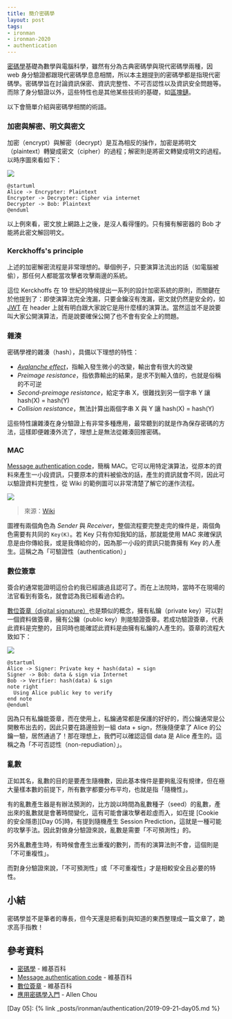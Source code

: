 ```yaml
---
title: 簡介密碼學
layout: post
tags:
- ironman
- ironman-2020
- authentication
---
```


[密碼學][]基礎為數學與電腦科學，雖然有分為古典密碼學與現代密碼學兩種，因 web 身分驗證都跟現代密碼學息息相關，所以本主題提到的密碼學都是指現代密碼學。密碼學旨在討論資訊保密、資訊完整性、不可否認性以及資訊安全問題等。而除了身分驗證以外，這些特性也是其他某些技術的基礎，如[區塊鏈](https://zh.wikipedia.org/wiki/%E5%8C%BA%E5%9D%97%E9%93%BE)。

以下會簡單介紹與密碼學相關的術語。

### 加密與解密、明文與密文

加密（encrypt）與解密（decrypt）是互為相反的操作，加密是將明文（plaintext）轉變成密文（cipher）的過程；解密則是將密文轉變成明文的過程。以時序圖來看如下：

![](http://www.plantuml.com/plantuml/png/SoWkIImgAStDuNBCoKnELT2rKt3DIowgB2X9BR9I2CX9pCmhIQqeuO8BWbIufC9LE6SMP005op8J5K0gY_9IIxY0qWYrJlb9oEOufEQb06q30000)

```
@startuml
Alice -> Encrypter: Plaintext
Encrypter -> Decrypter: Cipher via internet
Decrypter -> Bob: Plaintext
@enduml
```

以上例來看，密文放上網路上之後，是沒人看得懂的。只有擁有解密器的 Bob 才能將此密文解回明文。

### Kerckhoffs's principle

上述的加密解密流程是非常理想的。舉個例子，只要演算法流出的話（如電腦被偷），那任何人都能當攻擊者攻擊兩邊的系統。

這位 Kerckhoffs 在 19 世紀的時候提出一系列的設計加密系統的原則，而關鍵在於他提到了：即使演算法完全洩漏，只要金鑰沒有洩漏，密文就仍然是安全的，如 [JWT][] 在 header 上就有明白跟大家說它是用什麼樣的演算法。當然這並不是說要叫大家公開演算法，而是說要確保公開了也不會有安全上的問題。

### 雜湊

密碼學裡的雜湊（hash），具備以下理想的特性：

* [*Avalanche effect*](https://en.wikipedia.org/wiki/Avalanche_effect)，指輸入發生微小的改變，輸出會有很大的改變
* *Preimage resistance*，指依靠輸出的結果，是求不到輸入值的，也就是俗稱的不可逆
* *Second-preimage resistance*，給定字串 X，很難找到另一個字串 Y 讓 hash(X) = hash(Y)
* *Collision resistance*，無法計算出兩個字串 X 與 Y 讓 hash(X) = hash(Y)

這些特性讓雜湊在身分驗證上有非常多種應用，最常聽到的就是作為保存密碼的方法，這樣即便雜湊外流了，理想上是無法從雜湊回推密碼。

### MAC

[Message authentication code][]，簡稱 MAC。它可以用特定演算法，從原本的資料來產生一小段資訊，只要原本的資料被偷改的話，產生的資訊就會不同，因此可以驗證資料完整性，從 Wiki 的範例圖可以非常清楚了解它的運作流程。

![](https://upload.wikimedia.org/wikipedia/commons/thumb/0/08/MAC.svg/1920px-MAC.svg.png)

> 來源：[Wiki](https://zh.wikipedia.org/wiki/%E8%A8%8A%E6%81%AF%E9%91%91%E5%88%A5%E7%A2%BC#/media/File:MAC.svg) 

圖裡有兩個角色為 *Sender* 與 *Receiver*，整個流程要完整走完的條件是，兩個角色需要有共同的 `Key(K)`。若 Key 只有你知我知的話，那就能使用 MAC 來確保訊息是由你傳給我，或是我傳給你的，因為那一小段的資訊只能靠擁有 Key 的人產生。這稱之為「可驗證性（authentication）」

### 數位簽章

簽合約通常能證明這份合約我已經讀過且認可了。而在上法院時，當時不在現場的法官看到有簽名，就會認為我已經看過合約。

[數位簽章（digital signature）][數位簽章]也是類似的概念，擁有私鑰（private key）可以對一個資料做簽章，擁有公鑰（public key）則能驗證簽章。若成功驗證簽章，代表此資料是完整的，且同時也能確認此資料是由擁有私鑰的人產生的。簽章的流程大致如下：

![](http://www.plantuml.com/plantuml/png/JOx1oi9038JlUOev_VmYla11gTwy2QBthOrji6ubcnRwzcQx5qy9p3V3LoSBQjDxeECW3yRkWAjqaRN2HMKEndZnWYtwaFh_DbZOO8_a21KkDqvZKo5d-5iZp19mZiOQsSZJ3DrPvIa-_3jLU8gZCLIwtWYu9OaTYivdQlok2ZPYpXCBSMoH6rJxv-fV)

```
@startuml
Alice -> Signer: Private key + hash(data) = sign
Signer -> Bob: data & sign via Internet
Bob -> Verifier: hash(data) & sign
note right
  Using Alice public key to verify
end note
@enduml
```

因為只有私鑰能簽章，而在使用上，私鑰通常都是保護的好好的，而公鑰通常是公開散布出去的，因此只要在路邊撿到一組 data + sign，然後隨便拿了 Alice 的公鑰一驗，居然通過了！那在理想上，我們可以確認這個 data 是 Alice 產生的。這稱之為「不可否認性（non-repudiation）」。

### 亂數

正如其名，亂數的目的是要產生隨機數，因此基本條件是要夠亂沒有規律，但在極大量樣本數的前提下，所有數字都要分布平均，也就是指「隨機性」。

有的亂數產生器是有辦法預測的，比方說以時間為亂數種子（seed）的亂數，產出來的亂數就是會著時間變化，這有可能會讓攻擊者趁虛而入，如在提 [Cookie 的安全隱患][Day 05]時，有提到隨機產生 Session Prediction，這就是一種可能的攻擊手法。因此對做身分驗證來說，亂數是需要「不可預測性」的。

另外亂數產生時，有時候會產生出重複的數列，而有的演算法則不會，這個則是「不可重複性」。

而對身分驗證來說，「不可預測性」或「不可重複性」才是相較安全且必要的特性。

## 小結

密碼學並不是筆者的專長，但今天還是把看到與知道的東西整理成一篇文章了，跪求高手指教！

## 參考資料

* [密碼學][] - 維基百科
* [Message authentication code][] - 維基百科
* [數位簽章][] - 維基百科
* [應用密碼學入門](https://hitcon.org/2018/CMT/slide-files/d1_s2_r4.pdf) - Allen Chou

[密碼學]: https://zh.wikipedia.org/wiki/%E5%AF%86%E7%A2%BC%E5%AD%B8
[Message authentication code]: https://zh.wikipedia.org/wiki/%E8%A8%8A%E6%81%AF%E9%91%91%E5%88%A5%E7%A2%BC
[數位簽章]: https://zh.wikipedia.org/wiki/%E6%95%B8%E4%BD%8D%E7%B0%BD%E7%AB%A0
[JWT]: https://jwt.io

[Day 05]: {% link _posts/ironman/authentication/2019-09-21-day05.md %}
